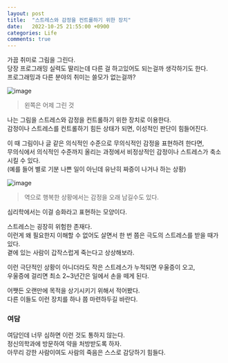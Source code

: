 ```yaml
---
layout: post
title:  "스트레스와 감정을 컨트롤하기 위한 장치"
date:   2022-10-25 21:55:00 +0900
categories: Life
comments: true
---
```

가끔 취미로 그림을 그린다.  
당장 프로그래밍 실력도 딸리는데 다른 걸 하고있어도 되는걸까 생각하기도 한다.  
프로그래밍과 다른 분야의 취미는 쓸모가 없는걸까?  

![image](https://user-images.githubusercontent.com/44316628/197797400-2d4ac402-1253-4aaf-8786-8ac63b8b1bb9.png)  
> 왼쪽은 어제 그린 것  

나는 그림을 스트레스와 감정을 컨트롤하기 위한 장치로 이용한다.  
감정이나 스트레스를 컨트롤하기 힘든 상태가 되면, 이성적인 판단이 힘들어진다.  

이 때 그림이나 글 같은 의식적인 수준으로 무의식적인 감정을 표현하려 한다면,  
무의식에서 의식적인 수준까지 올리는 과정에서 비정상적인 감정이나 스트레스가 축소시킬 수 있다.  
(예를 들어 별로 기분 나쁜 일이 아닌데 유난히 짜증이 나거나 하는 상황)  

![image](https://user-images.githubusercontent.com/44316628/197793873-17e7db38-d1b0-4f1c-befb-765de06fd661.png)  
> 역으로 행복한 상황에서는 감정을 오래 남길수도 있다.

심리학에서는 이걸 승화라고 표현하는 모양이다.  

스트레스는 굉장히 위험한 존재다.  
이런게 왜 필요한지 이해할 수 없어도 살면서 한 번 쯤은 극도의 스트레스를 받을 때가 있다.  
곁에 있는 사람이 갑작스럽게 죽는다고 상상해보라.  

이런 극단적인 상황이 아니더라도 작은 스트레스가 누적되면 우울증이 오고,  
우울증에 걸리면 최소 2~3년간은 일에서 손을 떼게 된다.  

어쨋든 오랜만에 목적을 상기시키기 위해서 적어봤다.  
다른 이들도 이런 장치를 하나 쯤 마련하두길 바란다.  

### 여담
여담인데 너무 심하면 이런 것도 통하지 않는다.  
정신의학과에 방문하여 약을 처방받도록 하자.  
아무리 강한 사람이여도 사람의 죽음은 스스로 감당하기 힘들다.  
